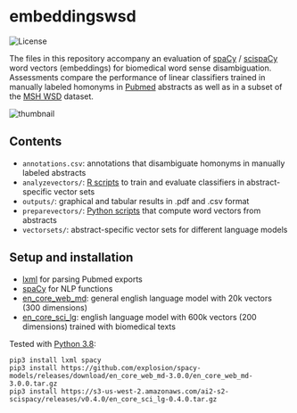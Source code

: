 
embeddingswsd
=============

![License](https://img.shields.io/github/license/dtoddenroth/embeddingswsd)

The files in this repository accompany 
an evaluation of [spaCy](https://spacy.io) 
/ [scispaCy](https://allenai.github.io/scispacy) 
word vectors (embeddings) 
for biomedical word sense disambiguation. 
Assessments compare the performance of linear 
classifiers trained in manually labeled homonyms 
in [Pubmed](https://pubmed.ncbi.nlm.nih.gov/) abstracts
as well as in a subset of the [MSH WSD](https://lhncbc.nlm.nih.gov/ii/areas/WSD/collaboration.html) dataset. 

![thumbnail](https://user-images.githubusercontent.com/20538437/151448595-71390648-9f25-4ccc-835d-efa2f57dfd15.png)


## Contents
 * `annotations.csv`: annotations that disambiguate homonyms in manually labeled abstracts
 * `analyzevectors/`: [R scripts](https://www.r-project.org/) to train and evaluate classifiers in abstract-specific vector sets
 * `outputs/`: graphical and tabular results in .pdf and .csv format
 * `preparevectors/`: [Python scripts](https://www.python.org/) that compute word vectors from abstracts
 * `vectorsets/`: abstract-specific vector sets for different language models

## Setup and installation
 * [lxml](https://lxml.de/) for parsing Pubmed exports
 * [spaCy](https://spacy.io) for NLP functions
 * [en_core_web_md](https://github.com/explosion/spacy-models/releases/tag/en_core_web_md-3.0.0): general english language model with 20k vectors (300 dimensions)
 * [en_core_sci_lg](https://allenai.github.io/scispacy/): english language model with 600k vectors (200 dimensions) trained with biomedical texts

Tested with [Python 3.8](https://python.org/): 
```
pip3 install lxml spacy
pip3 install https://github.com/explosion/spacy-models/releases/download/en_core_web_md-3.0.0/en_core_web_md-3.0.0.tar.gz
pip3 install https://s3-us-west-2.amazonaws.com/ai2-s2-scispacy/releases/v0.4.0/en_core_sci_lg-0.4.0.tar.gz
```

